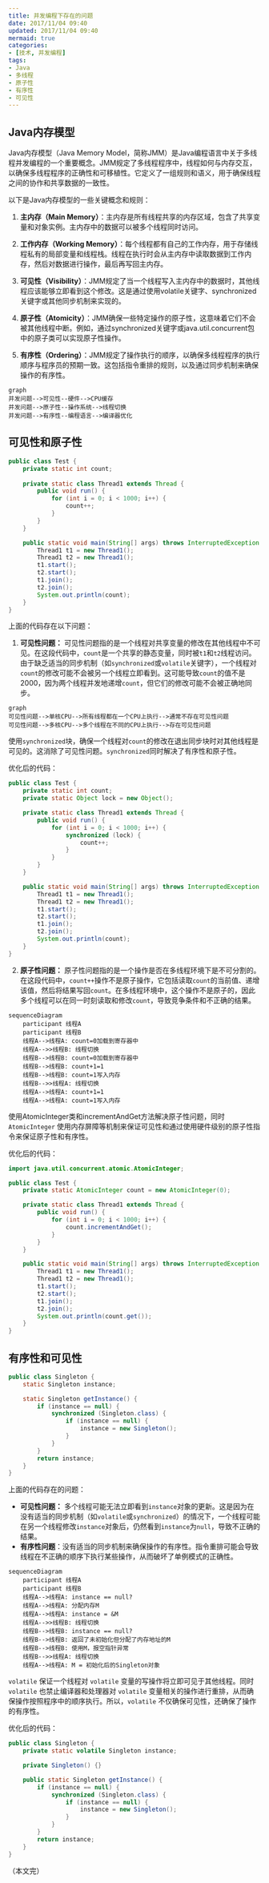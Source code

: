 ```yaml
---
title: 并发编程下存在的问题
date: 2017/11/04 09:40
updated: 2017/11/04 09:40
mermaid: true
categories:
- [技术, 并发编程]
tags:
- Java
- 多线程
- 原子性
- 有序性
- 可见性
---
```


## Java内存模型

Java内存模型（Java Memory Model，简称JMM）是Java编程语言中关于多线程并发编程的一个重要概念。JMM规定了多线程程序中，线程如何与内存交互，以确保多线程程序的正确性和可移植性。它定义了一组规则和语义，用于确保线程之间的协作和共享数据的一致性。

以下是Java内存模型的一些关键概念和规则：

1. **主内存（Main Memory）**：主内存是所有线程共享的内存区域，包含了共享变量和对象实例。主内存中的数据可以被多个线程同时访问。

2. **工作内存（Working Memory）**：每个线程都有自己的工作内存，用于存储线程私有的局部变量和线程栈。线程在执行时会从主内存中读取数据到工作内存，然后对数据进行操作，最后再写回主内存。

3. **可见性（Visibility）**：JMM规定了当一个线程写入主内存中的数据时，其他线程应该能够立即看到这个修改。这是通过使用volatile关键字、synchronized关键字或其他同步机制来实现的。

4. **原子性（Atomicity）**：JMM确保一些特定操作的原子性，这意味着它们不会被其他线程中断。例如，通过synchronized关键字或java.util.concurrent包中的原子类可以实现原子性操作。

5. **有序性（Ordering）**：JMM规定了操作执行的顺序，以确保多线程程序的执行顺序与程序员的预期一致。这包括指令重排的规则，以及通过同步机制来确保操作的有序性。


```mermaid
graph
并发问题-->可见性--硬件-->CPU缓存
并发问题-->原子性--操作系统-->线程切换
并发问题-->有序性--编程语言-->编译器优化
```
## 可见性和原子性
```java
public class Test {
    private static int count;
    
    private static class Thread1 extends Thread {
        public void run() {
            for (int i = 0; i < 1000; i++) {
                count++;
            }
        }
    }

    public static void main(String[] args) throws InterruptedException {
        Thread1 t1 = new Thread1();
        Thread1 t2 = new Thread1();
        t1.start();
        t2.start();
        t1.join();
        t2.join();
        System.out.println(count);
    }
} 
```

上面的代码存在以下问题：

1. **可见性问题：** 可见性问题指的是一个线程对共享变量的修改在其他线程中不可见。在这段代码中，`count`是一个共享的静态变量，同时被`t1`和`t2`线程访问。由于缺乏适当的同步机制（如`synchronized`或`volatile`关键字），一个线程对`count`的修改可能不会被另一个线程立即看到。这可能导致`count`的值不是2000，因为两个线程并发地递增`count`，但它们的修改可能不会被正确地同步。


```mermaid
graph
可见性问题-->单核CPU-->所有线程都在一个CPU上执行-->通常不存在可见性问题
可见性问题-->多核CPU-->多个线程在不同的CPU上执行-->存在可见性问题
```
使用`synchronized`块，确保一个线程对`count`的修改在退出同步块时对其他线程是可见的。这消除了可见性问题。`synchronized`同时解决了有序性和原子性。

优化后的代码：

```java
public class Test {
    private static int count;
    private static Object lock = new Object();

    private static class Thread1 extends Thread {
        public void run() {
            for (int i = 0; i < 1000; i++) {
                synchronized (lock) {
                    count++;
                }
            }
        }
    }

    public static void main(String[] args) throws InterruptedException {
        Thread1 t1 = new Thread1();
        Thread1 t2 = new Thread1();
        t1.start();
        t2.start();
        t1.join();
        t2.join();
        System.out.println(count);
    }
}
```



2. **原子性问题：** 原子性问题指的是一个操作是否在多线程环境下是不可分割的。在这段代码中，`count++`操作不是原子操作，它包括读取`count`的当前值、递增该值，然后将结果写回`count`。在多线程环境中，这个操作不是原子的，因此多个线程可以在同一时刻读取和修改`count`，导致竞争条件和不正确的结果。



```mermaid
sequenceDiagram
    participant 线程A
    participant 线程B
    线程A-->线程A: count=0加载到寄存器中
    线程A-->>线程B: 线程切换
    线程B-->线程B: count=0加载到寄存器中
    线程B-->线程B: count+1=1
    线程B-->线程B: count=1写入内存
    线程B-->>线程A: 线程切换
    线程A-->线程A: count+1=1
    线程A-->线程A: count=1写入内存
```

使用AtomicInteger类和incrementAndGet方法解决原子性问题，同时 `AtomicInteger` 使用内存屏障等机制来保证可见性和通过使用硬件级别的原子性指令来保证原子性和有序性。

优化后的代码：

```java
import java.util.concurrent.atomic.AtomicInteger;

public class Test {
    private static AtomicInteger count = new AtomicInteger(0);

    private static class Thread1 extends Thread {
        public void run() {
            for (int i = 0; i < 1000; i++) {
                count.incrementAndGet();
            }
        }
    }

    public static void main(String[] args) throws InterruptedException {
        Thread1 t1 = new Thread1();
        Thread1 t2 = new Thread1();
        t1.start();
        t2.start();
        t1.join();
        t2.join();
        System.out.println(count.get());
    }
}
```



## 有序性和可见性


```java
public class Singleton {
    static Singleton instance;

    static Singleton getInstance() {
        if (instance == null) {
            synchronized (Singleton.class) {
                if (instance == null) {
                    instance = new Singleton();
                }
            }
        }
        return instance;
    }
}
```

上面的代码存在的问题：

- **可见性问题：** 多个线程可能无法立即看到`instance`对象的更新。这是因为在没有适当的同步机制（如`volatile`或`synchronized`）的情况下，一个线程可能在另一个线程修改`instance`对象后，仍然看到`instance`为`null`，导致不正确的结果。
- **有序性问题**：没有适当的同步机制来确保操作的有序性。指令重排可能会导致线程在不正确的顺序下执行某些操作，从而破坏了单例模式的正确性。



```mermaid
sequenceDiagram
    participant 线程A
    participant 线程B
    线程A-->线程A: instance == null?
    线程A-->线程A: 分配内存M
    线程A-->线程A: instance = &M
    线程A-->>线程B: 线程切换
    线程B-->线程B: instance == null?
    线程B-->线程B: 返回了未初始化但分配了内存地址的M
    线程B-->线程B: 使用M，报空指针异常
    线程B-->>线程A: 线程切换
    线程A-->线程A: M = 初始化后的Singleton对象
```

`volatile` 保证一个线程对 `volatile` 变量的写操作将立即可见于其他线程。同时`volatile` 也禁止编译器和处理器对 `volatile` 变量相关的操作进行重排，从而确保操作按照程序中的顺序执行。所以，`volatile` 不仅确保可见性，还确保了操作的有序性。

优化后的代码：

```java
public class Singleton {
    private static volatile Singleton instance;

    private Singleton() {}

    public static Singleton getInstance() {
        if (instance == null) {
            synchronized (Singleton.class) {
                if (instance == null) {
                    instance = new Singleton();
                }
            }
        }
        return instance;
    }
}
```

（本文完）
